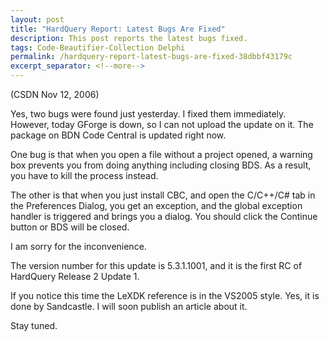 ```yaml
---
layout: post
title: "HardQuery Report: Latest Bugs Are Fixed"
description: This post reports the latest bugs fixed.
tags: Code-Beautifier-Collection Delphi
permalink: /hardquery-report-latest-bugs-are-fixed-38dbbf43179c
excerpt_separator: <!--more-->
---
```

(CSDN Nov 12, 2006)

Yes, two bugs were found just yesterday. I fixed them immediately. However, today GForge is down, so I can not upload the update on it. The package on BDN Code Central is updated right now.
<!--more-->

One bug is that when you open a file without a project opened, a warning box prevents you from doing anything including closing BDS. As a result, you have to kill the process instead.

The other is that when you just install CBC, and open the C/C++/C# tab in the Preferences Dialog, you get an exception, and the global exception handler is triggered and brings you a dialog. You should click the Continue button or BDS will be closed.

I am sorry for the inconvenience.

The version number for this update is 5.3.1.1001, and it is the first RC of HardQuery Release 2 Update 1.

If you notice this time the LeXDK reference is in the VS2005 style. Yes, it is done by Sandcastle. I will soon publish an article about it.

Stay tuned.
